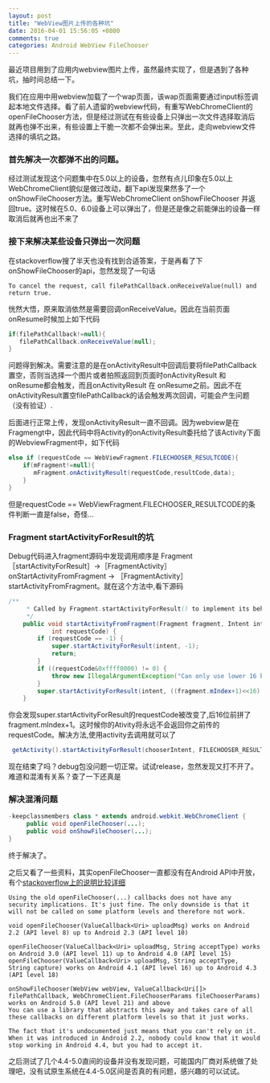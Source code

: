 ```yaml
---
layout: post
title: "WebView图片上传的各种坑"
date: 2016-04-01 15:56:05 +0800
comments: true
categories: Android WebView FileChooser
---
```

最近项目用到了应用内webview图片上传，虽然最终实现了，但是遇到了各种坑，抽时间总结一下。
<!--more-->

我们在应用中用webview加载了一个wap页面，该wap页面需要通过input标签调起本地文件选择。看了前人遗留的webview代码，有重写WebChromeClient的openFileChooser方法，但是经过测试在有些设备上只弹出一次文件选择取消后就再也弹不出来，有些设置上干脆一次都不会弹出来。至此，走向webview文件选择的填坑之路。

### 首先解决一次都弹不出的问题。

经过测试发现这个问题集中在5.0以上的设备，忽然有点儿印象在5.0以上WebChromeClient貌似是做过改动，翻下api发现果然多了一个onShowFileChooser方法。重写WebChromeClient onShowFileChooser 并返回true。这时候在5.0、6.0设备上可以弹出了，但是还是像之前能弹出的设备一样取消后就再也出不来了

### 接下来解决某些设备只弹出一次问题

在stackoverflow搜了半天也没有找到合适答案，于是再看了下onShowFileChooser的api，忽然发现了一句话

```
To cancel the request, call filePathCallback.onReceiveValue(null) and return true.
```
恍然大悟，原来取消依然是需要回调onReceiveValue。因此在当前页面onResume时候加上如下代码

``` java
if(filePathCallback!=null){
   filePathCallback.onReceiveValue(null);
}        
```
问题得到解决。需要注意的是在onActivityResult中回调后要将filePathCallback置空，否则当选择一个图片或者拍照返回到页面时onActivityResult 和 onResume都会触发，而且onActivityResult 在 onResume之前。因此不在onActivityResult置空filePathCallback的话会触发两次回调，可能会产生问题（没有验证）.

后面进行正常上传，发现onActivityResult一直不回调。因为webview是在Fragmengt中，因此代码中将Activity的onActivityResult委托给了该Activity下面的WebviewFragment中，如下代码

```java
else if (requestCode == WebViewFragment.FILECHOOSER_RESULTCODE){
    if(mFragment!=null){
       mFragment.onActivityResult(requestCode,resultCode,data);
    }
}            
```
但是requestCode == WebViewFragment.FILECHOOSER_RESULTCODE的条件判断一直是false，奇怪...


### Fragment startActivityForResult的坑
Debug代码进入fragment源码中发现调用顺序是 Fragment［startActivityForResult］->［FragmentActivity］onStartActivityFromFragment -> ［FragmentActivity］ startActivityFromFragment。就在这个方法中,看下源码

```java
/**
     * Called by Fragment.startActivityForResult() to implement its behavior.
     */
    public void startActivityFromFragment(Fragment fragment, Intent intent,
            int requestCode) {
        if (requestCode == -1) {
            super.startActivityForResult(intent, -1);
            return;
        }
        if ((requestCode&0xffff0000) != 0) {
            throw new IllegalArgumentException("Can only use lower 16 bits for requestCode");
        }
        super.startActivityForResult(intent, ((fragment.mIndex+1)<<16) + (requestCode&0xffff));
    }
```
你会发现super.startActivityForResult的requestCode被改变了,后16位前拼了fragment.mIndex+1。这时候你的Ativity将永远不会返回你之前传的requestCode。解决方法,使用activity去调用就可以了

```java
 getActivity().startActivityForResult(chooserIntent, FILECHOOSER_RESULTCODE);
``` 

现在结束了吗？debug包没问题一切正常。试试release，忽然发现又打不开了。难道和混淆有关系？查了一下还真是

### 解决混淆问题

```java
-keepclassmembers class * extends android.webkit.WebChromeClient {
     public void openFileChooser(...);
     public void onShowFileChooser(...);
}
```

终于解决了。

之后又看了一些资料，其实openFileChooser一直都没有在Android API中开放，有个[stackoverflow上的说明比较详细](http://stackoverflow.com/questions/30078217/why-openfilechooser-in-webchromeclient-is-hidden-from-the-docs-is-it-safe-to-us)


	Using the old openFileChooser(...) callbacks does not have any security implications. It's just fine. The only downside is that it will not be called on some platform levels and therefore not work.

	void openFileChooser(ValueCallback<Uri> uploadMsg) works on Android 2.2 (API level 8) up to Android 2.3 (API level 10)

	openFileChooser(ValueCallback<Uri> uploadMsg, String acceptType) works on Android 3.0 (API level 11) up to Android 4.0 (API level 15)
	openFileChooser(ValueCallback<Uri> uploadMsg, String acceptType, String capture) works on Android 4.1 (API level 16) up to Android 4.3 (API level 18)

	onShowFileChooser(WebView webView, ValueCallback<Uri[]> filePathCallback, WebChromeClient.FileChooserParams fileChooserParams) works on Android 5.0 (API level 21) and above
	You can use a library that abstracts this away and takes care of all these callbacks on different platform levels so that it just works.

	The fact that it's undocumented just means that you can't rely on it. When it was introduced in Android 2.2, nobody could know that it would stop working in Android 4.4, but you had to accept it.

之后测试了几个4.4-5.0直间的设备并没有发现问题，可能国内厂商对系统做了处理吧，没有试原生系统在4.4-5.0区间是否真的有问题，感兴趣的可以试试。